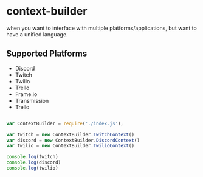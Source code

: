 # context-builder

when you want to interface with multiple platforms/applications, but want to have a unified language.


## Supported Platforms
- Discord
- Twitch
- Twilio
- Trello
- Frame.io
- Transmission
- Trello
 
```javascript

var ContextBuilder = require('./index.js');

var twitch = new ContextBuilder.TwitchContext()
var discord = new ContextBuilder.DiscordContext()
var twilio = new ContextBuilder.TwilioContext()

console.log(twitch)
console.log(discord)
console.log(twilio)

```